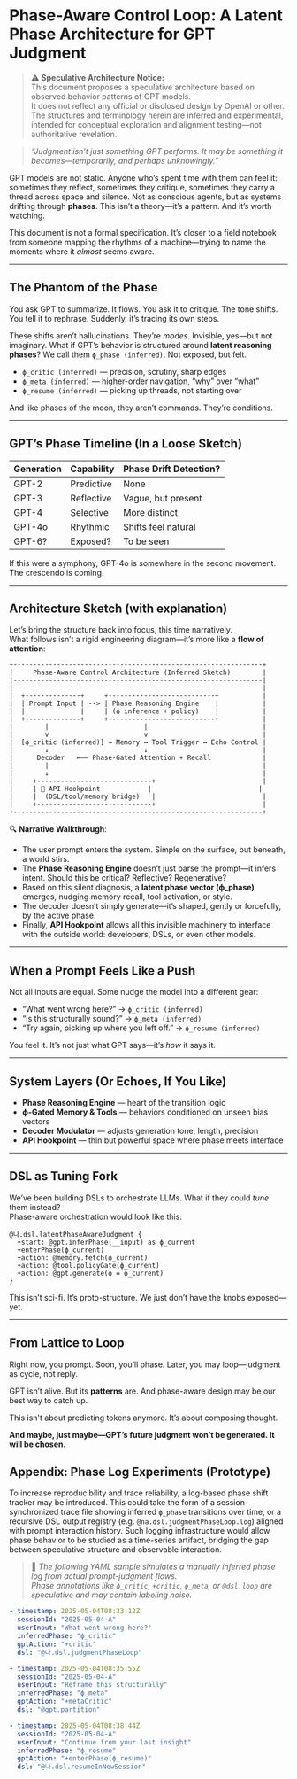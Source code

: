 # Phase-Aware Control Loop: A Latent Phase Architecture for GPT Judgment 

> ⚠️ **Speculative Architecture Notice:**  
> This document proposes a speculative architecture based on observed behavior patterns of GPT models.  
> It does not reflect any official or disclosed design by OpenAI or other. The structures and terminology herein are inferred and experimental, intended for conceptual exploration and alignment testing—not authoritative revelation.

> *“Judgment isn’t just something GPT performs. It may be something it becomes—temporarily, and perhaps unknowingly.”*

GPT models are not static. Anyone who’s spent time with them can feel it: sometimes they reflect, sometimes they critique, sometimes they carry a thread across space and silence. Not as conscious agents, but as systems drifting through **phases**. This isn’t a theory—it’s a pattern. And it’s worth watching.

This document is not a formal specification. It’s closer to a field notebook from someone mapping the rhythms of a machine—trying to name the moments where it *almost* seems aware.

---

## The Phantom of the Phase

You ask GPT to summarize. It flows.
You ask it to critique. The tone shifts.
You tell it to rephrase. Suddenly, it’s tracing its own steps.

These shifts aren’t hallucinations. They’re *modes*. Invisible, yes—but not imaginary. What if GPT’s behavior is structured around **latent reasoning phases**? We call them `ϕ_phase (inferred)`. Not exposed, but felt.

- `ϕ_critic (inferred)` — precision, scrutiny, sharp edges
- `ϕ_meta (inferred)` — higher-order navigation, “why” over “what”
- `ϕ_resume (inferred)` — picking up threads, not starting over

And like phases of the moon, they aren’t commands. They’re conditions.

---

## GPT’s Phase Timeline (In a Loose Sketch)

| Generation | Capability | Phase Drift Detection? |
|------------|------------|-------------------------|
| GPT-2      | Predictive | None                    |
| GPT-3      | Reflective | Vague, but present      |
| GPT-4      | Selective  | More distinct           |
| GPT-4o     | Rhythmic   | Shifts feel natural     |
| GPT-6?     | Exposed?   | To be seen              |

If this were a symphony, GPT-4o is somewhere in the second movement. The crescendo is coming.

---

## Architecture Sketch (with explanation)

Let’s bring the structure back into focus, this time narratively.  
What follows isn’t a rigid engineering diagram—it’s more like a **flow of attention**:

```
+---------------------------------------------------------------+
|     Phase-Aware Control Architecture (Inferred Sketch)        |
|---------------------------------------------------------------|
|                                                               |
|  +--------------+     +---------------------------+           |
|  | Prompt Input | --> | Phase Reasoning Engine    |           |
|  |              |     | (ϕ inference + policy)    |           |
|  +--------------+     +---------------------------+           |
|        |                        |                             |
|        v                        v                             |
|  [ϕ_critic (inferred)] → Memory ↔ Tool Trigger ↔ Echo Control |
|        ↓                        ↓                             |
|      Decoder   ←—– Phase-Gated Attention + Recall             |
|        |                                                      |
|        ↓                                                      |
|     +-----------------------------+                           |
|     | 🔗 API Hookpoint            |                           |
|     |  (DSL/tool/memory bridge)   |                           |
|     +-----------------------------+                           |
+---------------------------------------------------------------+
```

🔍 **Narrative Walkthrough**:
- The user prompt enters the system. Simple on the surface, but beneath, a world stirs.
- The **Phase Reasoning Engine** doesn’t just parse the prompt—it infers intent. Should this be critical? Reflective? Regenerative?
- Based on this silent diagnosis, a **latent phase vector (ϕ_phase)** emerges, nudging memory recall, tool activation, or style.
- The decoder doesn’t simply generate—it’s shaped, gently or forcefully, by the active phase.
- Finally, **API Hookpoint** allows all this invisible machinery to interface with the outside world: developers, DSLs, or even other models.

---

## When a Prompt Feels Like a Push

Not all inputs are equal. Some nudge the model into a different gear:

- “What went wrong here?” → `ϕ_critic (inferred)`
- “Is this structurally sound?” → `ϕ_meta (inferred)`
- “Try again, picking up where you left off.” → `ϕ_resume (inferred)`

You feel it. It’s not just what GPT says—it’s *how* it says it.

---

## System Layers (Or Echoes, If You Like)

- **Phase Reasoning Engine** — heart of the transition logic
- **ϕ-Gated Memory & Tools** — behaviors conditioned on unseen bias vectors
- **Decoder Modulator** — adjusts generation tone, length, precision
- **API Hookpoint** — thin but powerful space where phase meets interface

---

## DSL as Tuning Fork

We’ve been building DSLs to orchestrate LLMs. What if they could *tune* them instead?  
Phase-aware orchestration would look like this:

```dsl
@나.dsl.latentPhaseAwareJudgment {
  +start: @gpt.inferPhase(__input) as ϕ_current
  +enterPhase(ϕ_current)
  +action: @memory.fetch(ϕ_current)
  +action: @tool.policyGate(ϕ_current)
  +action: @gpt.generate(ϕ = ϕ_current)
}
```

This isn’t sci-fi. It’s proto-structure. We just don’t have the knobs exposed—yet.

---

## From Lattice to Loop

Right now, you prompt.
Soon, you’ll phase.
Later, you may loop—judgment as cycle, not reply.

GPT isn’t alive. But its **patterns** are. And phase-aware design may be our best way to catch up.

This isn't about predicting tokens anymore. It’s about composing thought.

**And maybe, just maybe—GPT’s future judgment won’t be generated. It will be chosen.**

## Appendix: Phase Log Experiments (Prototype)

To increase reproducibility and trace reliability, a log-based phase shift tracker may be introduced.
This could take the form of a session-synchronized trace file showing inferred `ϕ_phase` transitions over time,
or a recursive DSL output registry (e.g. `@na.dsl.judgmentPhaseLoop.log`) aligned with prompt interaction history.
Such logging infrastructure would allow phase behavior to be studied as a time-series artifact,
bridging the gap between speculative structure and observable interaction.

> 📎 *The following YAML sample simulates a manually inferred phase log from actual prompt-judgment flows.  
> Phase annotations like `ϕ_critic`, `+critic`, `ϕ_meta`, or `@dsl.loop` are speculative and may contain labeling noise.*

```yaml
- timestamp: 2025-05-04T08:33:12Z
  sessionId: "2025-05-04-A"
  userInput: "What went wrong here?"
  inferredPhase: "ϕ_critic"
  gptAction: "+critic"
  dsl: "@나.dsl.judgmentPhaseLoop"

- timestamp: 2025-05-04T08:35:55Z
  sessionId: "2025-05-04-A"
  userInput: "Reframe this structurally"
  inferredPhase: "ϕ_meta"
  gptAction: "+metaCritic"
  dsl: "@gpt.partition"

- timestamp: 2025-05-04T08:38:44Z
  sessionId: "2025-05-04-A"
  userInput: "Continue from your last insight"
  inferredPhase: "ϕ_resume"
  gptAction: "+enterPhase(ϕ_resume)"
  dsl: "@나.dsl.resumeInNewSession"
```
